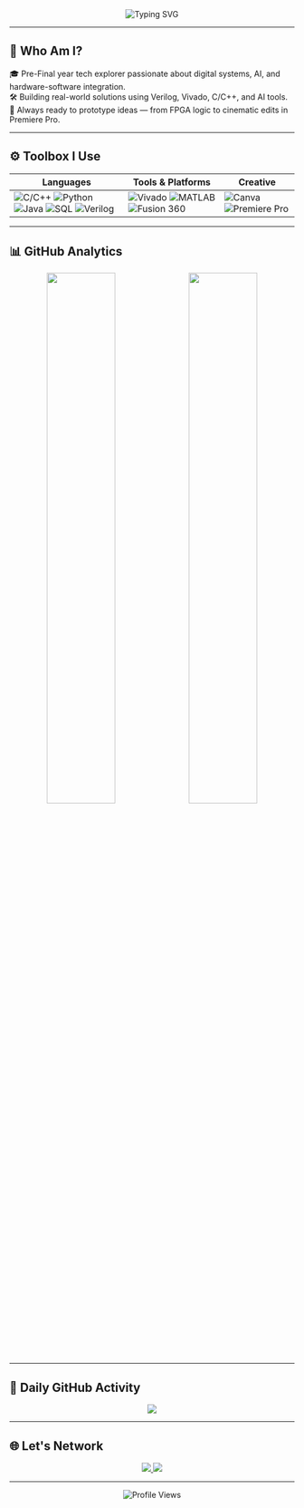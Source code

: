<!-- HEADER -->
<div align="center">
  <img src="https://readme-typing-svg.herokuapp.com?font=Fira+Code&weight=500&size=25&pause=1000&center=true&vCenter=true&width=500&lines=Hi+there!+I'm+Yuvraj+Singh;Engineer+%7C+Builder+%7C+Innovator;Welcome+to+my+GitHub+Profile!+👨‍💻" alt="Typing SVG" />
</div>

---

## 🧩 Who Am I?

🎓 Pre-Final year tech explorer passionate about digital systems, AI, and hardware-software integration.  
🛠️ Building real-world solutions using Verilog, Vivado, C/C++, and AI tools.  
🚀 Always ready to prototype ideas — from FPGA logic to cinematic edits in Premiere Pro.

---

## ⚙️ Toolbox I Use

<div align="center">
  
| Languages | Tools & Platforms | Creative |
|----------|------------------|----------|
| ![C/C++](https://img.shields.io/badge/C/C++-00599C?style=for-the-badge&logo=cplusplus&logoColor=white) ![Python](https://img.shields.io/badge/Python-3776AB?style=for-the-badge&logo=python&logoColor=white) ![Java](https://img.shields.io/badge/Java-007396?style=for-the-badge&logo=java&logoColor=white) ![SQL](https://img.shields.io/badge/SQL-4479A1?style=for-the-badge&logo=postgresql&logoColor=white) ![Verilog](https://img.shields.io/badge/Verilog-00599C?style=for-the-badge&logo=cplusplus&logoColor=white)| ![Vivado](https://img.shields.io/badge/Xilinx-Vivado-FF6600?style=for-the-badge) ![MATLAB](https://img.shields.io/badge/MATLAB-orange?style=for-the-badge) ![Fusion 360](https://img.shields.io/badge/Fusion%20360-005C8D?style=for-the-badge&logo=autodesk&logoColor=white) | ![Canva](https://img.shields.io/badge/Canva-00C4CC?style=for-the-badge&logo=canva&logoColor=white) ![Premiere Pro](https://img.shields.io/badge/Premiere_Pro-9999FF?style=for-the-badge&logo=adobe-premiere-pro&logoColor=white) |
  
</div>

---

## 📊 GitHub Analytics

<div align="center">
  <img src="https://github-readme-stats.vercel.app/api?username=yuvrajsingh835&show_icons=true&theme=algolia&hide_border=true&border_radius=12" width="49%" />
  <img src="https://github-readme-stats.vercel.app/api/top-langs/?username=yuvrajsingh835&layout=compact&theme=algolia&hide_border=true&border_radius=12" width="49%" />
</div>


---

## 🌱 Daily GitHub Activity

<p align="center">
  <img src="https://streak-stats.demolab.com?user=yuvrajsingh835&theme=algolia&hide_border=true" />
</p>




---

## 🌐 Let's Network

<p align="center">
  <a href="https://www.linkedin.com/in/yuvrajsingh835/" target="_blank">
    <img src="https://img.shields.io/badge/LinkedIn-%230077B5?style=for-the-badge&logo=linkedin&logoColor=white"/>
  </a>
  <a href="mailto:yuvraj.singh2017ys@gmail.com">
    <img src="https://img.shields.io/badge/Email-D14836?style=for-the-badge&logo=gmail&logoColor=white"/>
  </a>
</p>

---

<p align="center">
  <img src="https://komarev.com/ghpvc/?username=yuvrajsingh835&style=flat-square&color=blueviolet" alt="Profile Views" />
</p>

